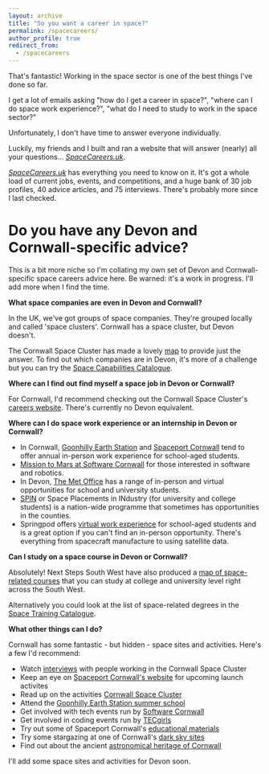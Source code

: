 ```yaml
---
layout: archive
title: "So you want a career in space?"
permalink: /spacecareers/
author_profile: true
redirect_from:
  - /spacecareers
---
```

That's fantastic! Working in the space sector is one of the best things I've done so far.

I get a lot of emails asking "how do I get a career in space?", "where can I do space work experience?", "what do I need to study to work in the space sector?"

Unfortunately, I don't have time to answer everyone individually.

Luckily, my friends and I built and ran a website that will answer (nearly) all your questions... _[SpaceCareers.uk](www.SpaceCareers.uk)_. 

_[SpaceCareers.uk](https://spacecareers.uk/)_ has everything you need to know on it. It's got a whole load of current jobs, events, and competitions, and a huge bank of 30 job profiles, 40 advice articles, and 75 interviews. There's probably more since I last checked.

Do you have any Devon and Cornwall-specific advice?
==

This is a bit more niche so I'm collating my own set of Devon and Cornwall-specific space careers advice here. Be warned: it's a work in progress. I'll add more when I find the time.

**What space companies are even in Devon and Cornwall?**

In the UK, we've got groups of space companies. They're grouped locally and called 'space clusters'. Cornwall has a space cluster, but Devon doesn't. 

The Cornwall Space Cluster has made a lovely [map](https://www.cornwallspacecluster.co.uk/wp-content/uploads/2022/03/CSC-map-0322.pdf) to provide just the answer. To find out which companies are in Devon, it's more of a challenge but you can try the [Space Capabilities Catalogue](https://sa.catapult.org.uk/space-capabilities-catalogue/).

**Where can I find out find myself a space job in Devon or Cornwall?**

For Cornwall, I'd recommend checking out the Cornwall Space Cluster's [careers website](https://www.cornwallspacecluster.co.uk/careers/). There's currently no Devon equivalent.

**Where can I do space work experience or an internship in Devon or Cornwall?**

* In Cornwall, [Goonhilly Earth Station](https://www.goonhilly.org/careers) and [Spaceport Cornwall](https://spaceportcornwall.com/) tend to offer annual in-person work experience for school-aged students.
* [Mission to Mars at Software Cornwall](https://softwarecornwall.org/mission-to-mars/) for those interested in software and robotics.
* In Devon, [The Met Office](https://www.metoffice.gov.uk/about-us/careers/apprentices-graduates-and-placements) has a range of in-person and virtual opportunities for school and university students.
* [SPIN](https://sa.catapult.org.uk/work-with-us/space-placements-industry-spin/) or Space Placements in INdustry (for university and college students) is a nation-wide programme that sometimes has opportunities in the counties.
* Springpod offers [virtual work experience](https://www.springpod.com/virtual-work-experience) for school-aged students and is a great option if you can't find an in-person opportunity. There's everything from spacecraft manufacture to using satellite data.

**Can I study on a space course in Devon or Cornwall?**

Absolutely! Next Steps South West have also produced a [map of space-related courses](https://nextstepssw.ac.uk/content/uploads/2022/10/NSSW-Space-Ed-Courses-Map.pdf) that you can study at college and university level right across the South West.

Alternatively you could look at the list of space-related degrees in the [Space Training Catalogue](https://training.spaceskills.org/degrees).

**What other things can I do?**

Cornwall has some fantastic - but hidden - space sites and activities. Here's a few I'd recommend:

* Watch [interviews](https://nextstepssw.ac.uk/resources/space-education/?utm_source=Space+Week) with people working in the Cornwall Space Cluster
* Keep an eye on [Spaceport Cornwall's website](https://spaceportcornwall.com/whats-on/) for upcoming launch activites
* Read up on the activities [Cornwall Space Cluster](https://www.cornwallspacecluster.co.uk/)
* Attend the [Goonhilly Earth Station summer school](https://www.goonhilly.org/summer-school)
* Get involved with tech events run by [Software Cornwall](https://softwarecornwall.org/events/)
* Get involved in coding events run by [TECgirls](https://www.tecgirls.co.uk/)
* Try out some of Spaceport Cornwall's [educational materials](https://spaceportcornwall.com/education/)
* Try some stargazing at one of Cornwall's [dark sky sites](https://www.nationaltrust.org.uk/lists/stargazing-in-the-south-west)
* Find out about the ancient [astronomical heritage of Cornwall](https://archaeoastronomycornwall.com/)

I'll add some space sites and activities for Devon soon.
